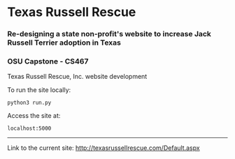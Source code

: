 # Texas Russell Rescue

### Re-designing a state non-profit's website to increase Jack Russell Terrier adoption in Texas
### OSU Capstone - CS467

Texas Russell Rescue, Inc. website development

To run the site locally:
  ```
  python3 run.py
  ```
Access the site at:
  ```
  localhost:5000
  ```

---

Link to the current site: http://texasrussellrescue.com/Default.aspx
